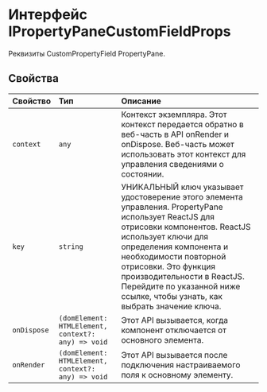 # <a name="ipropertypanecustomfieldprops-interface"></a>Интерфейс IPropertyPaneCustomFieldProps







Реквизиты CustomPropertyField PropertyPane.




## <a name="properties"></a>Свойства

| Свойство     | Тип   | Описание|
|:-------------|:-------|:-----------|
|`context`      | `any` | Контекст экземпляра. Этот контекст передается обратно в веб-часть в API onRender и onDispose. Веб-часть может использовать этот контекст для управления сведениями о состоянии. |
|`key`      | `string` | УНИКАЛЬНЫЙ ключ указывает удостоверение этого элемента управления. PropertyPane использует ReactJS для отрисовки компонентов. ReactJS использует ключи для определения компонента и необходимости повторной отрисовки. Это функция производительности в ReactJS. Перейдите по указанной ниже ссылке, чтобы узнать, как выбрать значение ключа. |
|`onDispose`      | `(domElement: HTMLElement, context?: any) => void` | Этот API вызывается, когда компонент отключается от основного элемента. |
|`onRender`      | `(domElement: HTMLElement, context?: any) => void` | Этот API вызывается после подключения настраиваемого поля к основному элементу. |






